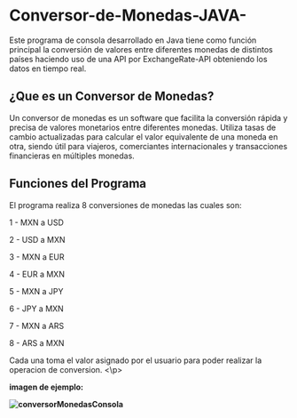 # Conversor-de-Monedas-JAVA-
Este programa de consola desarrollado en Java tiene como función principal la conversión de valores entre diferentes monedas de distintos países haciendo uso de una API por ExchangeRate-API obteniendo los datos en tiempo real.

<h2>¿Que es un Conversor de Monedas?</h2>
Un conversor de monedas es un software que facilita la conversión rápida y precisa de valores monetarios entre diferentes monedas. Utiliza tasas de cambio actualizadas para calcular el valor equivalente de una moneda en otra, siendo útil para viajeros, comerciantes internacionales y transacciones financieras en múltiples monedas.

<h2>Funciones del Programa</h2>

El programa realiza 8 conversiones de monedas las cuales son:


<p> 1 - MXN a USD 
<p> 2 - USD a MXN 
<p> 3 - MXN a EUR 
<p> 4 - EUR a MXN 
<p> 5 - MXN a JPY 
<p> 6 - JPY a MXN 
<p> 7 - MXN a ARS 
<p> 8 - ARS a MXN 

<p>
Cada una toma el valor asignado por el usuario para poder realizar la operacion de conversion.
<\p>
  
<b> imagen de ejemplo:

![conversorMonedasConsola](https://github.com/JavierCalderonMtz/Conversor-de-Monedas-JAVA-/assets/157148752/d792ae41-a522-45ad-a725-73e2a2a9e8a3)


